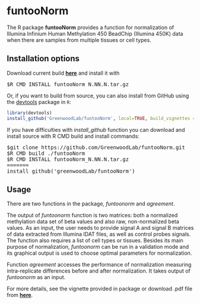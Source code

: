 # funtooNorm 


The R package <b>funtooNorm</b>  provides a function for normalization of Illumina Infinium Human Methylation 450
BeadChip (Illumina 450K) data when there are samples from multiple tissues or cell types.

## Installation options
Download current build <a href="https://github.com/GreenwoodLab/funtooNorm/releases" ><b>here</b></a> and install it with
<pre>
$R CMD INSTALL funtooNorm_N.NN.N.tar.gz
</pre>

Or, if you want to build from source, you can also install from GitHub using the [devtools](http://cran.r-project.org/web/packages/devtools/index.html) package in `R`: 
```r
library(devtools)
install_github('GreenwoodLab/funtooNorm', local=TRUE, build_vignettes = TRUE)
```

If you have difficulties with <i>install_github</i> function you can download and install source with R CMD build and install commands:
<pre>
$git clone https://github.com/GreenwoodLab/funtooNorm.git
$R CMD build ./funtooNorm
$R CMD INSTALL funtooNorm_N.NN.N.tar.gz
=======
install_github('greenwoodLab/funtooNorm')
</pre>



## Usage

There are two functions in the package, <i>funtoonorm</i> and <i>agreement</i>. 

The output of <i>funtoonorm</i> function is two matrices: both a normalized methylation data set of beta values and also raw, non-normalized beta values. As an input, the user needs to provide signal A and signal B matrices of data extracted from Illumina IDAT files, as well as control probes signals. The function also requires a list of cell types or tissues. Besides its main purpose of normalization, <i>funtoonorm</i> can be run in a validation mode and its graphical output is used to choose optimal parameters for normalization. 


Function <i>agreement</i> accesses the performance of normalization measuring intra-replicate differences before and after normalization. It takes output of <i>funtoonorm</i> as an input.

For more details, see the vignette provided in package or download .pdf file from <a href="https://github.com/GreenwoodLab/funtooNorm/releases"  ><b>here</b></a>.

